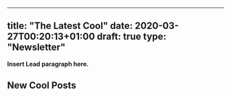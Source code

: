
---
title: "The Latest Cool"
date: 2020-03-27T00:20:13+01:00
draft: true
type: "Newsletter"
---

**Insert Lead paragraph here.**

## New Cool Posts

